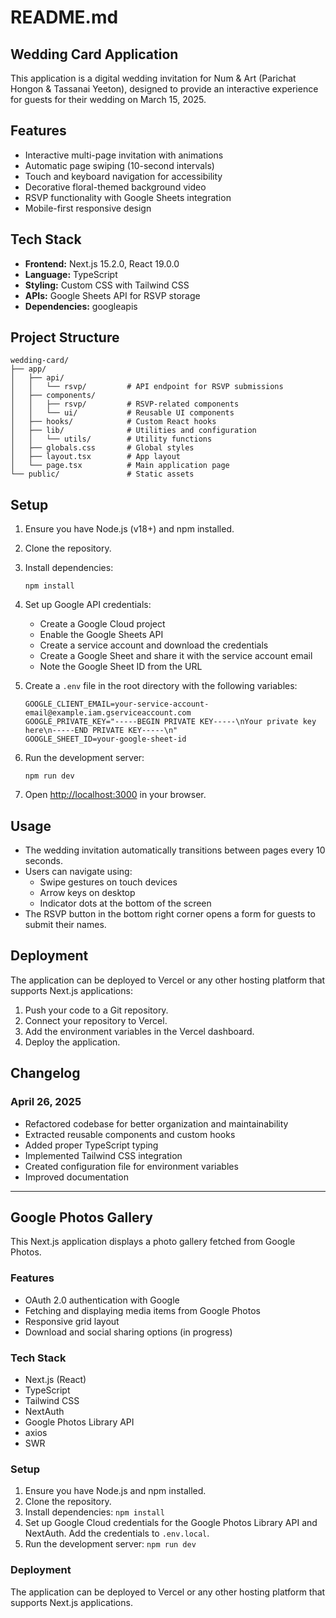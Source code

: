 # README.md

## Wedding Card Application

This application is a digital wedding invitation for Num & Art (Parichat Hongon & Tassanai Yeeton), designed to provide an interactive experience for guests for their wedding on March 15, 2025.

## Features

- Interactive multi-page invitation with animations
- Automatic page swiping (10-second intervals)
- Touch and keyboard navigation for accessibility
- Decorative floral-themed background video
- RSVP functionality with Google Sheets integration
- Mobile-first responsive design

## Tech Stack

- **Frontend:** Next.js 15.2.0, React 19.0.0
- **Language:** TypeScript
- **Styling:** Custom CSS with Tailwind CSS
- **APIs:** Google Sheets API for RSVP storage
- **Dependencies:** googleapis

## Project Structure

```
wedding-card/
├── app/
│   ├── api/
│   │   └── rsvp/         # API endpoint for RSVP submissions
│   ├── components/
│   │   ├── rsvp/         # RSVP-related components
│   │   └── ui/           # Reusable UI components
│   ├── hooks/            # Custom React hooks
│   ├── lib/              # Utilities and configuration
│   │   └── utils/        # Utility functions
│   ├── globals.css       # Global styles
│   ├── layout.tsx        # App layout
│   └── page.tsx          # Main application page
└── public/               # Static assets
```

## Setup

1. Ensure you have Node.js (v18+) and npm installed.
2. Clone the repository.
3. Install dependencies:
   ```
   npm install
   ```
4. Set up Google API credentials:
   - Create a Google Cloud project
   - Enable the Google Sheets API
   - Create a service account and download the credentials
   - Create a Google Sheet and share it with the service account email
   - Note the Google Sheet ID from the URL

5. Create a `.env` file in the root directory with the following variables:
   ```
   GOOGLE_CLIENT_EMAIL=your-service-account-email@example.iam.gserviceaccount.com
   GOOGLE_PRIVATE_KEY="-----BEGIN PRIVATE KEY-----\nYour private key here\n-----END PRIVATE KEY-----\n"
   GOOGLE_SHEET_ID=your-google-sheet-id
   ```

6. Run the development server:
   ```
   npm run dev
   ```

7. Open [http://localhost:3000](http://localhost:3000) in your browser.

## Usage

- The wedding invitation automatically transitions between pages every 10 seconds.
- Users can navigate using:
  - Swipe gestures on touch devices
  - Arrow keys on desktop
  - Indicator dots at the bottom of the screen
- The RSVP button in the bottom right corner opens a form for guests to submit their names.

## Deployment

The application can be deployed to Vercel or any other hosting platform that supports Next.js applications:

1. Push your code to a Git repository.
2. Connect your repository to Vercel.
3. Add the environment variables in the Vercel dashboard.
4. Deploy the application.

## Changelog

### April 26, 2025
- Refactored codebase for better organization and maintainability
- Extracted reusable components and custom hooks
- Added proper TypeScript typing
- Implemented Tailwind CSS integration
- Created configuration file for environment variables
- Improved documentation

---

## Google Photos Gallery

This Next.js application displays a photo gallery fetched from Google Photos.

### Features

- OAuth 2.0 authentication with Google
- Fetching and displaying media items from Google Photos
- Responsive grid layout
- Download and social sharing options (in progress)

### Tech Stack

- Next.js (React)
- TypeScript
- Tailwind CSS
- NextAuth
- Google Photos Library API
- axios
- SWR

### Setup

1. Ensure you have Node.js and npm installed.
2. Clone the repository.
3. Install dependencies: `npm install`
4. Set up Google Cloud credentials for the Google Photos Library API and NextAuth. Add the credentials to `.env.local`.
5. Run the development server: `npm run dev`

### Deployment

The application can be deployed to Vercel or any other hosting platform that supports Next.js applications.